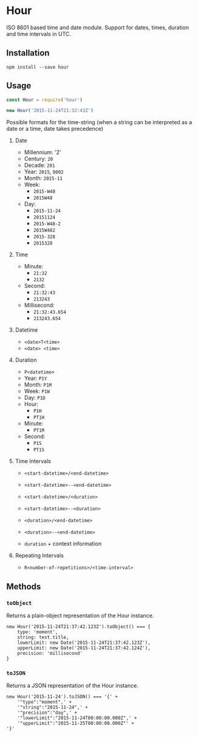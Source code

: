 # Hour

ISO 8601 based time and date module.
Support for dates, times, duration and time intervals in UTC.


## Installation

```shell
npm install --save hour
```


## Usage

```js
const Hour = require('hour')

new Hour('2015-11-24T21:32:43Z')
```

Possible formats for the time-string
(when a string can be interpreted as a date or a time, date takes precedence)

1. Date
	- Millennium: '2'
	- Century: `20`
	- Decade: `201`
	- Year: `2015`, `0002`
	- Month: `2015-11`
	- Week:
		- `2015-W48`
		- `2015W48`
	- Day:
		- `2015-11-24`
		- `20151124`
		- `2015-W48-2`
		- `2015W482`
		- `2015-328`
		- `2015328`

1. Time
	- Minute:
		- `21:32`
		- `2132`
	- Second:
		- `21:32:43`
		- `213243`
	- Millisecond:
		- `21:32:43.654`
		- `213243.654`

1. Datetime
	- `<date>T<time>`
	- `<date> <time>`

1. Duration
	- `P<datetime>`
	- Year: `P1Y`
	- Month: `P1M`
	- Week: `P1W`
	- Day: `P1D`
	- Hour:
		- `P1H`
		- `PT1H`
	- Minute:
		- `PT1M`
	- Second:
		- `P1S`
		- `PT1S`

1. Time Intervals
	- `<start-datetime>/<end-datetime>`
	- `<start-datetime>--<end-datetime>`

	- `<start-datetime>/<duration>`
	- `<start-datetime>--<duration>`

	- `<duration>/<end-datetime>`
	- `<duration>--<end-datetime>`

	- `duration` + context information

1. Repeating Intervals
	- `R<number-of-repetitions>/<time-interval>`


## Methods

### `toObject`

Returns a plain-object representation of the Hour instance.

```
new Hour('2015-11-24T21:37:42.123Z').toObject() === {
	type: 'moment',
	string: test.title,
	lowerLimit: new Date('2015-11-24T21:37:42.123Z'),
	upperLimit: new Date('2015-11-24T21:37:42.124Z'),
	precision: 'millisecond'
}
```

### `toJSON`

Returns a JSON representation of the Hour instance.

```
new Hour('2015-11-24').toJSON() === '{' +
	'"type":"moment",' +
	'"string":"2015-11-24",' +
	'"precision":"day",' +
	'"lowerLimit":"2015-11-24T00:00:00.000Z",' +
	'"upperLimit":"2015-11-25T00:00:00.000Z"' +
'}'
```
